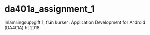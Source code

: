 # da401a_assignment_1
Inlämningsuppgift 1, från kursen: Application Development for Android (DA401A) ht 2018.
